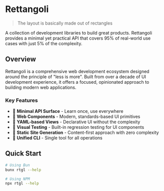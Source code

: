 # Rettangoli

> The layout is basically made out of rectangles

A collection of development libraries to build great products. Rettangoli provides a minimal yet practical API that covers 95% of real-world use cases with just 5% of the complexity.

## Overview

Rettangoli is a comprehensive web development ecosystem designed around the principle of "less is more". Built from over a decade of UI development experience, it offers a focused, opinionated approach to building modern web applications.

### Key Features

- 🎯 **Minimal API Surface** - Learn once, use everywhere
- 🧩 **Web Components** - Modern, standards-based UI primitives
- 📝 **YAML-based Views** - Declarative UI without the complexity
- 🎨 **Visual Testing** - Built-in regression testing for UI components
- 📄 **Static Site Generation** - Content-first approach with zero complexity
- 🔧 **Unified CLI** - Single tool for all operations

## Quick Start

```bash
# Using Bun
bunx rtgl --help

# Using NPM
npx rtgl --help
```
